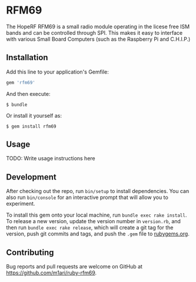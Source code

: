 # RFM69

The HopeRF RFM69 is a small radio module operating in the licese free ISM bands and can be controlled through SPI. This makes it easy to interface with various Small Board Computers (such as the Raspberry Pi and C.H.I.P.)

## Installation

Add this line to your application's Gemfile:

```ruby
gem 'rfm69'
```

And then execute:

    $ bundle

Or install it yourself as:

    $ gem install rfm69

## Usage

TODO: Write usage instructions here

## Development

After checking out the repo, run `bin/setup` to install dependencies. You can also run `bin/console` for an interactive prompt that will allow you to experiment.

To install this gem onto your local machine, run `bundle exec rake install`. To release a new version, update the version number in `version.rb`, and then run `bundle exec rake release`, which will create a git tag for the version, push git commits and tags, and push the `.gem` file to [rubygems.org](https://rubygems.org).

## Contributing

Bug reports and pull requests are welcome on GitHub at https://github.com/m1ari/ruby-rfm69.

